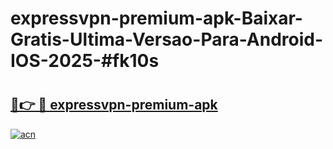 # expressvpn-premium-apk-Baixar-Gratis-Ultima-Versao-Para-Android-IOS-2025-#fk10s

# <h2><a href="https://ainizakaria.my?title=expressvpn-premium-apk&ref=22M">🔗👉 🔴 expressvpn-premium-apk</a></h2>

[![acn](https://github.com/user-attachments/assets/0f9c940e-d8b0-45ae-aac7-cd30a18b3e1c)](https://ainizakaria.my?title=expressvpn-premium-apk&ref=22M)

